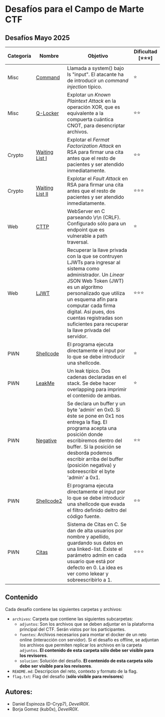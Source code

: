 # Desafíos para el Campo de Marte CTF

## Desafíos Mayo 2025

| Categoría | Nombre                           | Objetivo | Dificultad [⭐⭐⭐] |
| ---       | ---                              | ---      |   ---            |
| Misc    | [Command](Mayo/Misc/command) | Llamada a system() bajo ls "input". El atacante ha de introducir un _command injection_ típico.      | ⭐ |
| Misc    | [Q-Locker](Mayo/Misc/Q-Locker) | Explotar un _Known Plaintext Attack_ en la operación XOR, que es equivalente a la compuerta cuántica CNOT, para desencriptar archivos.       | ⭐⭐ |
| Crypto    | [Waiting List I](Mayo/Crypto/Waiting%20List%20I) | Explotar el _Fermat Factorization Attack_ en RSA para firmar una cita antes que el resto de pacientes y ser atendido inmediatamente. | ⭐⭐ |
| Crypto    | [Waiting List II](Mayo/Crypto/Waiting%20List%20II) | Explotar el _Fault Attack_ en RSA para firmar una cita antes que el resto de pacientes y ser atendido inmediatamente. | ⭐⭐⭐ |
| Web    | [CTTP](Mayo/Web/cttp)         | WebServer en C parseando \r\n (CRLF). Configurado sólo para un endpoint que es vulnerable a path traversal. | ⭐ |
| Web    | [LJWT](Mayo/Web/LJWT)         | Recuperar la llave privada con la que se contruyen LJWTs para ingresar al sistema como administrador. Un _Linear_ JSON Web Token (JWT) es un algoritmo personalizado que utiliza un esquema afín para computar cada firma digital. Así pues, dos cuentas registradas son suficientes para recuperar la llave privada del servidor. | ⭐⭐⭐ |
| PWN    | [Shellcode](Mayo/Pwn/shellcode)   | El programa ejecuta directamente el input por lo que se debe introducir una shellcode.  | ⭐ |
| PWN    | [LeakMe](Mayo/Pwn/LeakMe) | Un leak típico. Dos cadenas declaradas en el stack. Se debe hacer overlapping para imprimir el contenido de ambas.  | ⭐ |
| PWN    | [Negative](Mayo/Pwn/negative) | Se declara un buffer y un byte 'admin' en 0x0. Si éste se pone en 0x1 nos entrega la flag. El programa acepta una posición donde escribiremos dentro del buffer. Si la posición se desborda podemos escribir arriba del buffer (posición negativa) y sobreescribir el byte 'admin' a 0x1.  | ⭐⭐ |
| PWN    | [Shellcode2](Mayo/Pwn/shellcode2) | El programa ejecuta directamente el input por lo que se debe introducir una shellcode que evada el filtro definido deltro del código fuente.  | ⭐⭐ |
| PWN    | [Citas](Mayo/Pwn/citas) | Sistema de Citas en C. Se dan de alta usuarios por nombre y apellido, guardando sus datos en una linked-list. Existe el parámetro admin en cada usuario que está por defecto en 0. La idea es ver como lekear y sobreescribirlo a 1.  | ⭐⭐⭐ |

## Contenido

Cada desafío contiene las siguientes carpetas y archivos:
* `archivos`: Carpeta que contiene las siguientes subcarpetas:
    * `adjuntos`: Son los archivos que se deben adjuntar en la plataforma principal del CTF. Serán vistos por los participantes.
    * `fuentes`: Archivos necesarios para montar el docker de un reto online (interacción con servidor). Si el desafío es offline, se adjuntan los archivos que permiten replicar los archivos en la carpeta `adjuntos`. **El contenido de esta carpeta sólo debe ser visible para los revisores**.
    * `solucion`: Solución del desafío. **El contenido de esta carpeta sólo debe ser visible para los revisores**.
* `README.md`: Descripcion del reto, contexto y formato de la flag.
* `flag.txt`: Flag del desafio (**sólo visible para revisores**)

## Autores:

* Daniel Espinoza (D-Cryp7), _DevelR0X_.
* Borja Gomez (kub0x), _DevelR0X_.